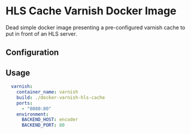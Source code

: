 HLS Cache Varnish Docker Image
===

Dead simple docker image presenting a pre-configured varnish cache to put in front of an HLS server.

## Configuration

## Usage

```yml
  varnish:
    container_name: varnish
    build: ./docker-varnish-hls-cache
    ports:
      - "8080:80"
    environment:
      BACKEND_HOST: encoder
      BACKEND_PORT: 80
```